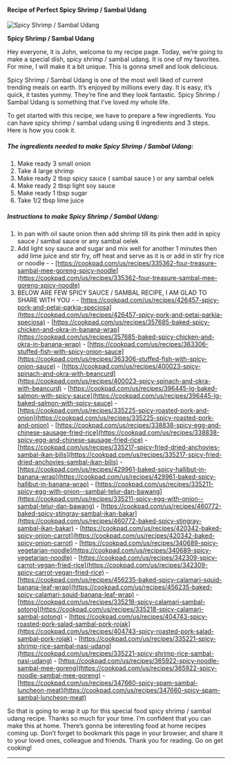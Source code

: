             

#### Recipe of Perfect Spicy Shrimp / Sambal Udang

![Spicy Shrimp / Sambal Udang](https://img-global.cpcdn.com/recipes/5682711778820096/751x532cq70/spicy-shrimp-sambal-udang-recipe-main-photo.jpg)

**Spicy Shrimp / Sambal Udang**

Hey everyone, it is John, welcome to my recipe page. Today, we’re going to make a special dish, spicy shrimp / sambal udang. It is one of my favorites. For mine, I will make it a bit unique. This is gonna smell and look delicious.

Spicy Shrimp / Sambal Udang is one of the most well liked of current trending meals on earth. It’s enjoyed by millions every day. It is easy, it’s quick, it tastes yummy. They’re fine and they look fantastic. Spicy Shrimp / Sambal Udang is something that I’ve loved my whole life.

To get started with this recipe, we have to prepare a few ingredients. You can have spicy shrimp / sambal udang using 6 ingredients and 3 steps. Here is how you cook it.

##### The ingredients needed to make Spicy Shrimp / Sambal Udang:

1.  Make ready 3 small onion
2.  Take 4 large shrimp
3.  Make ready 2 tbsp spicy sauce ( sambal sauce ) or any sambal oelek
4.  Make ready 2 tbsp light soy sauce
5.  Make ready 1 tbsp sugar
6.  Take 1/2 tbsp lime juice

##### Instructions to make Spicy Shrimp / Sambal Udang:

1.  In pan with oil saute onion then add shrimp till its pink then add in spicy sauce / sambal sauce or any sambal oelek
2.  Add light soy sauce and sugar and mix well for another 1 minutes then add lime juice and stir fry, off heat and serve as it is or add in stir fry rice or noodle - - [https://cookpad.com/us/recipes/335362-four-treasure-sambal-mee-goreng-spicy-noodle](https://cookpad.com/us/recipes/335362-four-treasure-sambal-mee-goreng-spicy-noodle)
3.  BELOW ARE FEW SPICY SAUCE / SAMBAL RECIPE, I AM GLAD TO SHARE WITH YOU - - [https://cookpad.com/us/recipes/426457-spicy-pork-and-petai-parkia-speciosa](https://cookpad.com/us/recipes/426457-spicy-pork-and-petai-parkia-speciosa) - [https://cookpad.com/us/recipes/357685-baked-spicy-chicken-and-okra-in-banana-wrap](https://cookpad.com/us/recipes/357685-baked-spicy-chicken-and-okra-in-banana-wrap) - [https://cookpad.com/us/recipes/363306-stuffed-fish-with-spicy-onion-sauce](https://cookpad.com/us/recipes/363306-stuffed-fish-with-spicy-onion-sauce) - [https://cookpad.com/us/recipes/400023-spicy-spinach-and-okra-with-beancurd](https://cookpad.com/us/recipes/400023-spicy-spinach-and-okra-with-beancurd) - [https://cookpad.com/us/recipes/396445-lg-baked-salmon-with-spicy-sauce](https://cookpad.com/us/recipes/396445-lg-baked-salmon-with-spicy-sauce) - [https://cookpad.com/us/recipes/335225-spicy-roasted-pork-and-onion](https://cookpad.com/us/recipes/335225-spicy-roasted-pork-and-onion) - [https://cookpad.com/us/recipes/338838-spicy-egg-and-chinese-sausage-fried-rice](https://cookpad.com/us/recipes/338838-spicy-egg-and-chinese-sausage-fried-rice) - [https://cookpad.com/us/recipes/335217-spicy-fried-dried-anchovies-sambal-ikan-bilis](https://cookpad.com/us/recipes/335217-spicy-fried-dried-anchovies-sambal-ikan-bilis) - [https://cookpad.com/us/recipes/429961-baked-spicy-hallibut-in-banana-wrap](https://cookpad.com/us/recipes/429961-baked-spicy-hallibut-in-banana-wrap) - [https://cookpad.com/us/recipes/335211-spicy-egg-with-onion--sambal-telur-dan-bawang](https://cookpad.com/us/recipes/335211-spicy-egg-with-onion--sambal-telur-dan-bawang) - [https://cookpad.com/us/recipes/460772-baked-spicy-stingray-sambal-ikan-bakar](https://cookpad.com/us/recipes/460772-baked-spicy-stingray-sambal-ikan-bakar) - [https://cookpad.com/us/recipes/420342-baked-spicy-onion-carrot](https://cookpad.com/us/recipes/420342-baked-spicy-onion-carrot) - [https://cookpad.com/us/recipes/340689-spicy-vegetarian-noodle](https://cookpad.com/us/recipes/340689-spicy-vegetarian-noodle) - [https://cookpad.com/us/recipes/342309-spicy-carrot-vegan-fried-rice](https://cookpad.com/us/recipes/342309-spicy-carrot-vegan-fried-rice) - [https://cookpad.com/us/recipes/456235-baked-spicy-calamari-squid-banana-leaf-wrap](https://cookpad.com/us/recipes/456235-baked-spicy-calamari-squid-banana-leaf-wrap) - [https://cookpad.com/us/recipes/335218-spicy-calamari-sambal-sotong](https://cookpad.com/us/recipes/335218-spicy-calamari-sambal-sotong) - [https://cookpad.com/us/recipes/404743-spicy-roasted-pork-salad-sambal-pork-rojak](https://cookpad.com/us/recipes/404743-spicy-roasted-pork-salad-sambal-pork-rojak) - [https://cookpad.com/us/recipes/335221-spicy-shrimp-rice-sambal-nasi-udang](https://cookpad.com/us/recipes/335221-spicy-shrimp-rice-sambal-nasi-udang) - [https://cookpad.com/us/recipes/365922-spicy-noodle-sambal-mee-goreng](https://cookpad.com/us/recipes/365922-spicy-noodle-sambal-mee-goreng) - [https://cookpad.com/us/recipes/347660-spicy-spam-sambal-luncheon-meat](https://cookpad.com/us/recipes/347660-spicy-spam-sambal-luncheon-meat)

So that is going to wrap it up for this special food spicy shrimp / sambal udang recipe. Thanks so much for your time. I’m confident that you can make this at home. There’s gonna be interesting food at home recipes coming up. Don’t forget to bookmark this page in your browser, and share it to your loved ones, colleague and friends. Thank you for reading. Go on get cooking!

* * *